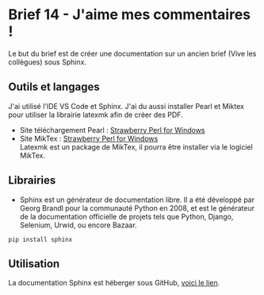 # Brief 14 - J'aime mes commentaires !

Le but du brief est de créer une documentation sur un ancien brief (Vive les collègues) sous Sphinx.

## Outils et langages

J'ai utilisé l'IDE VS Code et Sphinx. J'ai du aussi installer Pearl et Miktex pour utiliser la librairie latexmk afin de créer des PDF.  
- Site téléchargement Pearl : [Strawberry Perl for Windows](https://strawberryperl.com/)  
- Site MikTex : [Strawberry Perl for Windows](https://miktex.org/download)  
Latexmk est un package de MikTex, il pourra être installer via le logiciel MikTex.


## Librairies

 - Sphinx est un générateur de documentation libre. Il a été développé par Georg Brandl pour la communauté Python en 2008, et est le générateur de la documentation officielle de projets tels que Python, Django, Selenium, Urwid, ou encore Bazaar.
```
pip install sphinx
```


## Utilisation

La documentation Sphinx est héberger sous GitHub, [voici le lien](https://sophana63.github.io/brief_14_J-aime-mes-commentaires/).




